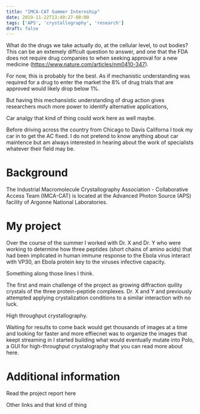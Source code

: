 ```yaml
---
title: "IMCA-CAT Summer Internship"
date: 2019-11-22T13:49:27-08:00
tags: ['APS', 'crystallography', 'research']
draft: false
---
```


What do the drugs we take actually do, at the cellular level, to out bodies? This can be an extemely diffcult question to answer, and one that the FDA does not require drug companies to when seeking approval for a new medicine (https://www.nature.com/articles/nm0410-347). 

For now, this is probably for the best. As if mechanistic understanding was required for a drug to enter the market the 8% of drug trials that are approved would likely drop below 1%. 

But having this mechansistic understanding of drug action gives researchers much more power to identify alternative applications, 

Car analgy that kind of thing could work here
as well maybe. 

Before driving across the country from Chicago to Davis Californa I took my car in to get the AC fixed. I do not pretend to know anything about car maintence but am always interested in hearing about the work of specialists whatever their field may be. 


# Background

The Industrial Macromolecule Crystallography Association - Collaborative Access Team (IMCA-CAT) is located at the Advanced Photon Source (APS) facility of Argonne National Laboratories.

# My project

Over the course of the summer I worked with Dr. X and Dr. Y who were working to determine how three peptides (short chains of amino acids) that had been implicated in human immune response to the Ebola virus interact with VP30, an Ebola protein key to the viruses infective capacity. 

Something along those lines I think.

The first and main challenge of the project as growing diffraction quility crystals of the three
protein-peptide complexes. Dr. X and Y and previously attempted applying crystalization conditions to a similar interaction with no luck. 

High throughput crystallography.


Waiting for results to come back would get thousands of images at a time and looking for faster and more effiecnet was to organize the images that keept streaming in I started building what would eventually mutate into Polo, a GUI for high-throughput crystalography that you can read more about here.




# Additional information

Read the project report here

Other links and that kind of thing